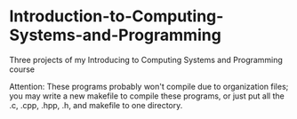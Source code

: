 # Introduction-to-Computing-Systems-and-Programming
Three projects of my Introducing to Computing Systems and Programming course

Attention: These programs probably won't compile due to organization files; you may write a new makefile to compile these programs, or just put all the .c, .cpp, .hpp, .h, and makefile to one directory.
